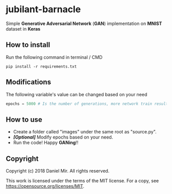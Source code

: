 # jubilant-barnacle
Simple **Generative Adversarial Network** (**GAN**) implementation on **MNIST** dataset in **Keras**


## How to install

Run the following command in terminal / CMD

    pip install -r requirements.txt

## Modifications

The following variable's value can be changed based on your need
```python
epochs = 5000 # Is the number of generations, more network train results in better images
``` 

## How to use

- Create a folder called "images" under the same root as "source.py".
- ***[Optional]*** Modify epochs based on your need.
- Run the code! Happy **GANing**!!

## Copyright

 Copyright (c) 2018 Daniel Mir. All rights reserved.
 
 This work is licensed under the terms of the MIT license.   For a
 copy, see <https://opensource.org/licenses/MIT>.

